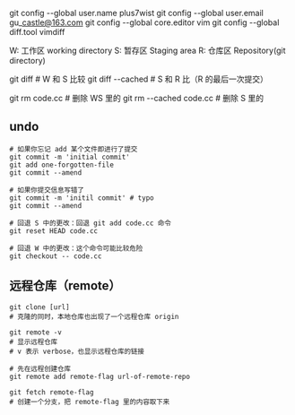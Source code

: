 git config --global user.name plus7wist
git config --global user.email gu\_castle@163.com
git config --global core.editor vim
git config --global diff.tool vimdiff

W: 工作区 working directory
S: 暂存区 Staging area
R: 仓库区 Repository(git directory)

git diff # W 和 S 比较
git diff --cached # S 和 R 比（R 的最后一次提交）

git rm code.cc # 删除 WS 里的
git rm --cached code.cc # 删除 S 里的


## undo

```
# 如果你忘记 add 某个文件即进行了提交
git commit -m 'initial commit'
git add one-forgotten-file
git commit --amend

# 如果你提交信息写错了
git commit -m 'initil commit' # typo
git commit --amend

# 回退 S 中的更改：回退 git add code.cc 命令
git reset HEAD code.cc

# 回退 W 中的更改：这个命令可能比较危险
git checkout -- code.cc
```

## 远程仓库（remote）

```
git clone [url]
# 克隆的同时，本地仓库也出现了一个远程仓库 origin

git remote -v
# 显示远程仓库
# v 表示 verbose，也显示远程仓库的链接

# 先在远程创建仓库
git remote add remote-flag url-of-remote-repo

git fetch remote-flag
# 创建一个分支，把 remote-flag 里的内容取下来
```